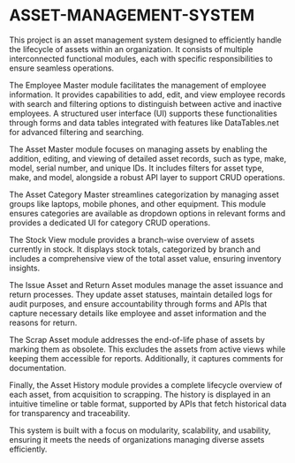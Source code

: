 # ASSET-MANAGEMENT-SYSTEM
This project is an asset management system designed to efficiently handle the lifecycle of assets within an organization. It consists of multiple interconnected functional modules, each with specific responsibilities to ensure seamless operations.

The Employee Master module facilitates the management of employee information. It provides capabilities to add, edit, and view employee records with search and filtering options to distinguish between active and inactive employees. A structured user interface (UI) supports these functionalities through forms and data tables integrated with features like DataTables.net for advanced filtering and searching.

The Asset Master module focuses on managing assets by enabling the addition, editing, and viewing of detailed asset records, such as type, make, model, serial number, and unique IDs. It includes filters for asset type, make, and model, alongside a robust API layer to support CRUD operations.

The Asset Category Master streamlines categorization by managing asset groups like laptops, mobile phones, and other equipment. This module ensures categories are available as dropdown options in relevant forms and provides a dedicated UI for category CRUD operations.

The Stock View module provides a branch-wise overview of assets currently in stock. It displays stock totals, categorized by branch and includes a comprehensive view of the total asset value, ensuring inventory insights.

The Issue Asset and Return Asset modules manage the asset issuance and return processes. They update asset statuses, maintain detailed logs for audit purposes, and ensure accountability through forms and APIs that capture necessary details like employee and asset information and the reasons for return.

The Scrap Asset module addresses the end-of-life phase of assets by marking them as obsolete. This excludes the assets from active views while keeping them accessible for reports. Additionally, it captures comments for documentation.

Finally, the Asset History module provides a complete lifecycle overview of each asset, from acquisition to scrapping. The history is displayed in an intuitive timeline or table format, supported by APIs that fetch historical data for transparency and traceability.

This system is built with a focus on modularity, scalability, and usability, ensuring it meets the needs of organizations managing diverse assets efficiently.
